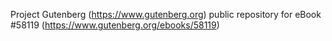 Project Gutenberg (https://www.gutenberg.org) public repository for
eBook #58119 (https://www.gutenberg.org/ebooks/58119)
